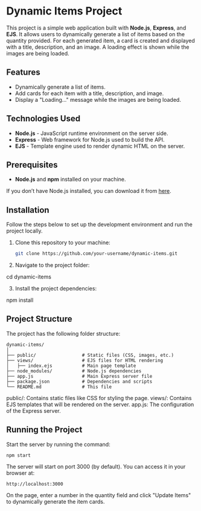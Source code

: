 # Dynamic Items Project

This project is a simple web application built with **Node.js**, **Express**, and **EJS**. It allows users to dynamically generate a list of items based on the quantity provided. For each generated item, a card is created and displayed with a title, description, and an image. A loading effect is shown while the images are being loaded.

## Features

- Dynamically generate a list of items.
- Add cards for each item with a title, description, and image.
- Display a "Loading..." message while the images are being loaded.

## Technologies Used

- **Node.js** - JavaScript runtime environment on the server side.
- **Express** - Web framework for Node.js used to build the API.
- **EJS** - Template engine used to render dynamic HTML on the server.

## Prerequisites

- **Node.js** and **npm** installed on your machine.

If you don’t have Node.js installed, you can download it from [here](https://nodejs.org/).

## Installation

Follow the steps below to set up the development environment and run the project locally.

1. Clone this repository to your machine:

   ```bash
   git clone https://github.com/your-username/dynamic-items.git


2. Navigate to the project folder:

  cd dynamic-items

3. Install the project dependencies:

  npm install

## Project Structure
The project has the following folder structure:

   ```
  dynamic-items/
  │
  ├── public/                 # Static files (CSS, images, etc.)
  ├── views/                  # EJS files for HTML rendering
  │   ├── index.ejs           # Main page template
  ├── node_modules/           # Node.js dependencies
  ├── app.js                  # Main Express server file
  ├── package.json            # Dependencies and scripts
  └── README.md               # This file
  ```

public/: Contains static files like CSS for styling the page.
views/: Contains EJS templates that will be rendered on the server.
app.js: The configuration of the Express server.

## Running the Project
Start the server by running the command:

  ```
  npm start
  ```
The server will start on port 3000 (by default). You can access it in your browser at:

  ```
  http://localhost:3000
  ```

On the page, enter a number in the quantity field and click "Update Items" to dynamically generate the item cards.
